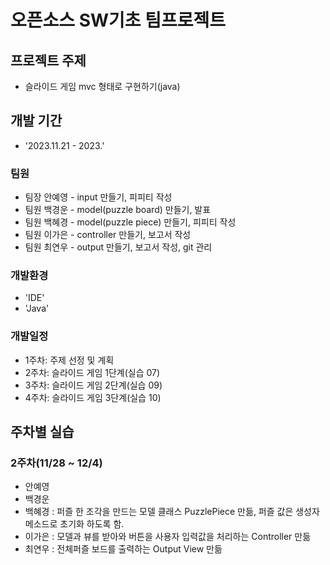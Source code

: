# 오픈소스 SW기초 팀프로젝트

## 프로젝트 주제
- 슬라이드 게임 mvc 형태로 구현하기(java)

## 개발 기간
- '2023.11.21 - 2023.'

### 팀원
- 팀장 안예영 - input 만들기, 피피티 작성
- 팀원 백경운 - model(puzzle board) 만들기, 발표
- 팀원 백혜경 - model(puzzle piece) 만들기, 피피티 작성
- 팀원 이가은 - controller 만들기, 보고서 작성
- 팀원 최연우 - output 만들기, 보고서 작성, git 관리

### 개발환경
- 'IDE'
- 'Java'

### 개발일정
- 1주차: 주제 선정 및 계획
- 2주차: 슬라이드 게임 1단계(실습 07)
- 3주차: 슬라이드 게임 2단계(실습 09)
- 4주차: 슬라이드 게임 3단계(실습 10)

## 주차별 실습
### 2주차(11/28 ~ 12/4)
- 안예영
- 백경운
- 백혜경 : 퍼즐 한 조각을 만드는 모델 클래스 PuzzlePiece 만듦, 퍼즐 값은 생성자 메소드로 초기화 하도록 함.
- 이가은 : 모델과 뷰를 받아와 버튼을 사용자 입력값을 처리하는 Controller 만듦
- 최연우 : 전체퍼즐 보드를 출력하는 Output View 만듦
